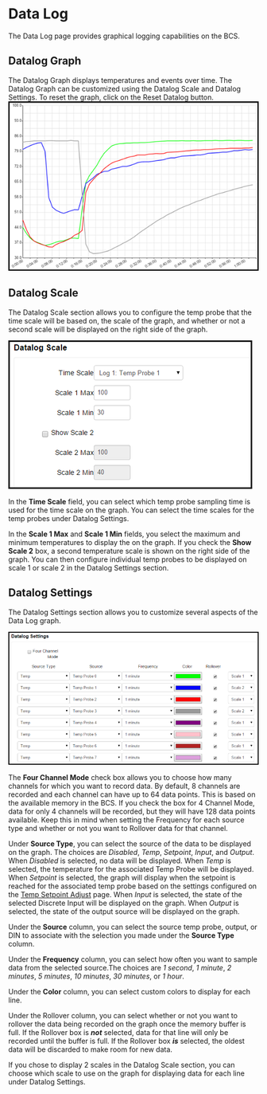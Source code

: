 # Data Log #

The Data Log page provides graphical logging capabilities on the BCS. 


## Datalog Graph

The Datalog Graph displays temperatures and events over time. The Datalog Graph can be customized using the Datalog Scale and Datalog Settings. To reset the graph, click on the Reset Datalog button.
![datalog graph](img/datalog/datalog_graph.png)


## Datalog Scale

The Datalog Scale section allows you to configure the temp probe that the time scale will be based on, the scale of the graph, and whether or not a second scale will be displayed on the right side of the graph.

![datalog graph](img/datalog/datalog_scale.png)

In the **Time Scale** field, you can select which temp probe sampling time is used for the time scale on the graph. You can select the time scales for the temp probes under Datalog Settings.

In the **Scale 1 Max** and **Scale 1 Min** fields, you select the maximum and minimum temperatures to display the on the graph. If you check the **Show Scale 2** box, a second temperature scale is shown on the right side of the graph. You can then configure individual temp probes to be displayed on scale 1 or scale 2 in the Datalog Settings section.

## Datalog Settings

The Datalog Settings section allows you to customize several aspects of the Data Log graph. 

![datalog graph](img/datalog/datalog_settings.png)

The **Four Channel Mode** check box allows you to choose how many channels for which you want to record data. By default, 8 channels are recorded and each channel can have up to 64 data points. This is based on the available memory in the BCS. If you check the box for 4 Channel Mode, data for only 4 channels will be recorded, but they will have 128 data points available. Keep this in mind when setting the Frequency for each source type and whether or not you want to Rollover data for that channel.  

Under **Source Type**, you can select the source of the data to be displayed on the graph. The choices are *Disabled*, *Temp*, *Setpoint*, *Input*, and *Output*. When *Disabled* is selected, no data will be displayed. When *Temp* is selected, the temperature for the associated Temp Probe will be displayed. When *Setpoint* is selected, the graph will display when the setpoint is reached for the associated temp probe based on the settings configured on the [Temp Setpoint Adjust](temp_adjust.md) page. When *Input* is selected, the state of the selected Discrete Input will be displayed on the graph. When *Output* is selected, the state of the output source will be displayed on the graph.

Under the **Source** column, you can select the source temp probe, output, or DIN to associate with the selection you made under the **Source Type** column. 

Under the **Frequency** column, you can select how often you want to sample data from the selected source.The choices are *1 second*, *1 minute*, *2 minutes*, *5 minutes*, *10 minutes*, *30 minutes*, or *1 hour*. 

Under the **Color** column, you can select custom colors to display for each line.

Under the Rollover column, you can select whether or not you want to rollover the data being recorded on the graph once the memory buffer is full. If the Rollover box is ***not*** selected, data for that line will only be recorded until the buffer is full. If the Rollover box ***is*** selected, the oldest data will be discarded to make room for new data.

If you chose to display 2 scales in the Datalog Scale section, you can choose which scale to use on the graph for displaying data for each line under Datalog Settings.




